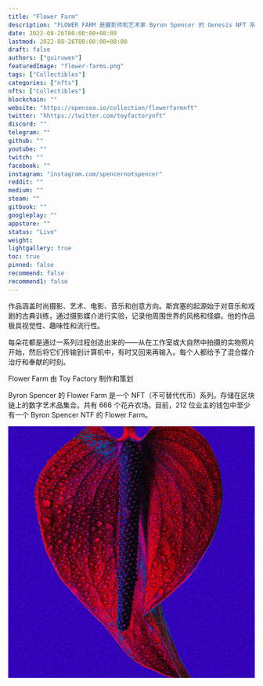 ```yaml
---
title: "Flower Farm"
description: "FLOWER FARM 是摄影师和艺术家 Byron Spencer 的 Genesis NFT 系列"
date: 2022-08-26T00:00:00+08:00
lastmod: 2022-08-26T00:00:00+08:00
draft: false
authors: ["guiruwen"]
featuredImage: "flower-farms.png"
tags: ["Collectibles"]
categories: ["nfts"]
nfts: ["Collectibles"]
blockchain: ""
website: "https://opensea.io/collection/flowerfarmnft"
twitter: "hhttps://twitter.com/toyfactorynft"
discord: ""
telegram: ""
github: ""
youtube: ""
twitch: ""
facebook: ""
instagram: "instagram.com/spencernotspencer"
reddit: ""
medium: ""
steam: ""
gitbook: ""
googleplay: ""
appstore: ""
status: "Live"
weight: 
lightgallery: true
toc: true
pinned: false
recommend: false
recommend1: false
---
```

作品涵盖时尚摄影、艺术、电影、音乐和创意方向。斯宾塞的起源始于对音乐和戏剧的古典训练，通过摄影媒介进行实验，记录他周围世界的风格和怪癖。他的作品极具视觉性、趣味性和流行性。

每朵花都是通过一系列过程创造出来的——从在工作室或大自然中拍摄的实物照片开始，然后将它们传输到计算机中，有时又回来再输入。每个人都给予了混合媒介治疗和奉献的时刻。

Flower Farm 由 Toy Factory 制作和策划

Byron Spencer 的 Flower Farm 是一个 NFT（不可替代代币）系列。存储在区块链上的数字艺术品集合。共有 666 个花卉农场。目前，212 位业主的钱包中至少有一个 Byron Spencer NTF 的 Flower Farm。

![nft](01.png)